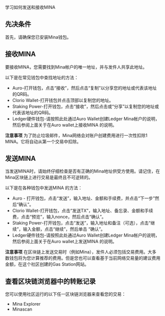 学习如何发送和接收MINA

## 先决条件
首先，请确保您已安装Mina钱包。

## 接收MINA
要接收MINA，您需要找到Mina帐户的唯一地址，并与发件人共享此地址。

以下是在常见钱包中查找地址的方法：

- Auro-打开钱包，点击“接收”，然后点击“复制”以分享您的地址或代表该地址的QR码。
- Clorio Wallet-打开钱包并点击顶部以复制您的地址。
- Staking Power-打开钱包，点击“接收”，然后点击或“分享”以复制您的地址或代表该地址的QR码。
- Ledger硬件钱包-请按照此处通过Auro Wallet创建Ledger Mina帐户的说明，然后参阅上面关于在Auro wallet上接收MINA 的说明。

**注意事项**
为了防止垃圾邮件，Mina网络会对账户创建费用进行一次性扣除1 MINA。它将自动从第一个交易中扣除。

## 发送MINA
当发送MINA时，请始终仔细检查是否有正确的Mina地址供受方使用。请记住，在Mina区块链上进行交易是最终且不可逆转的。

以下是在各种钱包中发送MINA 的方法：

- Auro - 打开钱包，点击“发送”，输入地址、金额和手续费，并点击“下一步”然后“确认”。
- Clorio Wallet-打开钱包，点击“发送TX”，输入地址、备忘录、金额和手续费，点击“预览”，输入nonce，然后点击“确认”。
- Staking Power-打开钱包，点击“发送”，输入地址和备注（可选），点击“继续”，输入金额，点击“继续”，然后单击 “确认”。
- Ledger硬件钱包-请按照此处通过Auro Wallet创建Ledger Mina帐户的说明，然后参阅上面关于在Auro wallet上发送MINA 的说明。

**注意事项**
在区块链上发送交易时（例如Mina），发件人必须包括交易费用。大多数钱包将为您计算推荐的费用。但是您也可以查看基于当前网络交易量的建议费用金额，在这个社区创建的Gas Station网站。

## 查看区块链浏览器中的转账记录

您可以使用社区运行的以下任一区块链浏览器来查看您的交易：
- Mina Explorer
- Minascan


